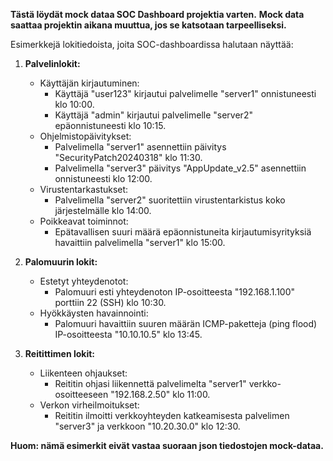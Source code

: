 **Tästä löydät mock dataa SOC Dashboard projektia varten.**
**Mock data saattaa projektin aikana muuttua, jos se katsotaan tarpeelliseksi.**




Esimerkkejä lokitiedoista, joita SOC-dashboardissa halutaan näyttää:

1. **Palvelinlokit:**
   - Käyttäjän kirjautuminen:
     - Käyttäjä "user123" kirjautui palvelimelle "server1" onnistuneesti klo 10:00.
     - Käyttäjä "admin" kirjautui palvelimelle "server2" epäonnistuneesti klo 10:15.
   - Ohjelmistopäivitykset:
     - Palvelimella "server1" asennettiin päivitys "SecurityPatch20240318" klo 11:30.
     - Palvelimella "server3" päivitys "AppUpdate_v2.5" asennettiin onnistuneesti klo 12:00.
   - Virustentarkastukset:
     - Palvelimella "server2" suoritettiin virustentarkistus koko järjestelmälle klo 14:00.
   - Poikkeavat toiminnot:
     - Epätavallisen suuri määrä epäonnistuneita kirjautumisyrityksiä havaittiin palvelimella "server1" klo 15:00.

2. **Palomuurin lokit:**
   - Estetyt yhteydenotot:
     - Palomuuri esti yhteydenoton IP-osoitteesta "192.168.1.100" porttiin 22 (SSH) klo 10:30.
   - Hyökkäysten havainnointi:
     - Palomuuri havaittiin suuren määrän ICMP-paketteja (ping flood) IP-osoitteesta "10.10.10.5" klo 13:45.

3. **Reitittimen lokit:**
   - Liikenteen ohjaukset:
     - Reititin ohjasi liikennettä palvelimelta "server1" verkko-osoitteeseen "192.168.2.50" klo 11:00.
   - Verkon virheilmoitukset:
     - Reititin ilmoitti verkkoyhteyden katkeamisesta palvelimen "server3" ja verkkoon "10.20.30.0" klo 12:30.


**Huom: nämä esimerkit eivät vastaa suoraan json tiedostojen mock-dataa.**
